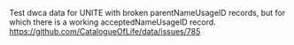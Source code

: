 Test dwca data for UNITE with broken parentNameUsageID records,
but for which there is a working acceptedNameUsageID record.
https://github.com/CatalogueOfLife/data/issues/785